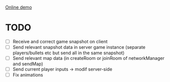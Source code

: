 [Online demo](https://arthurmassanes.github.io/shooter/client)

# TODO
- [ ] Receive and correct game snapshot on client
- [ ] Send relevant snapshot data in server game instance (separate players/bullets etc but send all in the same snapshot)
- [ ] Send relevant map data (in createRoom or joinRoom of networkManager and sendMap)
- [ ] Send current player inputs -> modif server-side
- [ ] Fix animations
